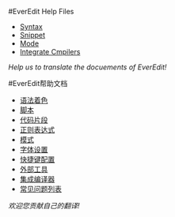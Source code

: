 #EverEdit Help Files
* [Syntax](https://github.com/everedit/addons/blob/master/help/1033/syntax.md)
* [Snippet](https://github.com/everedit/addons/blob/master/help/1033/snippet.md)
* [Mode](https://github.com/everedit/addons/blob/master/help/1033/mode.md)
* [Integrate Cmpilers](https://github.com/everedit/addons/blob/master/help/1033/compiler.md)

*Help us to translate the docuements of EverEdit!*

#EverEdit帮助文档
* [语法着色](https://github.com/everedit/addons/blob/master/help/2052/syntax.md)
* [脚本](https://github.com/everedit/addons/blob/master/help/2052/script.md)
* [代码片段](https://github.com/everedit/addons/blob/master/help/2052/snippet.md)
* [正则表达式](https://github.com/everedit/addons/blob/master/help/2052/regex.md)
* [模式](https://github.com/everedit/addons/blob/master/help/2052/mode.md)
* [字体设置](https://github.com/everedit/addons/blob/master/help/2052/font.md)
* [快捷键配置](https://github.com/everedit/addons/blob/master/help/2052/shortcut.md)
* [外部工具](https://github.com/everedit/addons/blob/master/help/2052/tool.md)
* [集成编译器](https://github.com/everedit/addons/blob/master/help/2052/compiler.md)
* [常见问题列表](https://github.com/everedit/addons/blob/master/help/2052/faq.md)

*欢迎您贡献自己的翻译!*